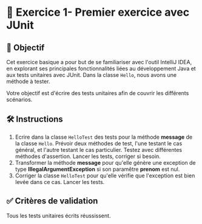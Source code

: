 # 📝 Exercice 1- Premier exercice avec JUnit

## 🎯 Objectif
Cet exercice basique a pour but de se familiariser avec l'outil IntelliJ IDEA, en explorant ses principales fonctionnalités liées au développement Java et aux tests unitaires avec JUnit.
Dans la classe `Hello`, nous avons une méthode à tester.

Votre objectif est d'écrire des tests unitaires afin de couvrir les différents scénarios.

## 🛠️ Instructions

1. Ecrire dans la classe `HelloTest` des tests pour la méthode **message** de la classe `Hello`. Prévoir deux méthodes de test, l'une testant le cas général, et l'autre testant le cas particulier. Testez avec différentes méthodes d'assertion. Lancer les tests, corriger si besoin. 
2. Transformer la méthode **message** pour qu'elle génère une exception de type **IllegalArgumentException** si son paramêtre **prenom** est nul.
3. Corriger la classe `HelloTest` pour qu'elle vérifie que l'exception est bien levée dans ce cas. Lancer les tests.


## ✅ Critères de validation
Tous les tests unitaires écrits réussissent.
